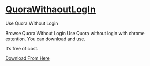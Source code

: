 # [QuoraWithaoutLogIn](https://onkar-singh.github.io/QuoraWithaoutLogIn)
Use Quora Without Login

Browse Quora Without Login
Use Quora without login with chrome extention. You can download and use.

It’s free of cost.

[Download From Here](https://github.com/onkar-singh/QuoraWithaoutLogIn)
